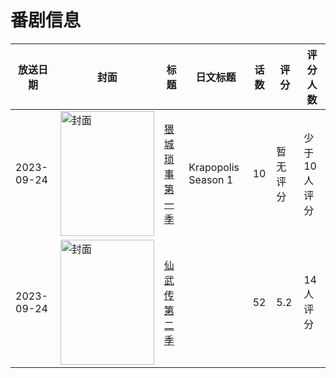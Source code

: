 # 番剧信息

|放送日期|封面|标题|日文标题|话数|评分|评分人数|
|---|---|---|---|---|---|---|
|2023-09-24|<img src="https://lain.bgm.tv/pic/cover/c/05/b9/445304_O0999.jpg" alt="封面" style="width:150px;height:200px;object-fit:cover;">|[猥城琐事 第一季](https://bangumi.tv/subject/445304)|Krapopolis Season 1|10|暂无评分|少于10人评分|
|2023-09-24|<img src="https://lain.bgm.tv/pic/cover/c/a0/21/453060_uUC33.jpg" alt="封面" style="width:150px;height:200px;object-fit:cover;">|[仙武传 第二季](https://bangumi.tv/subject/453060)||52|5.2|14人评分|
